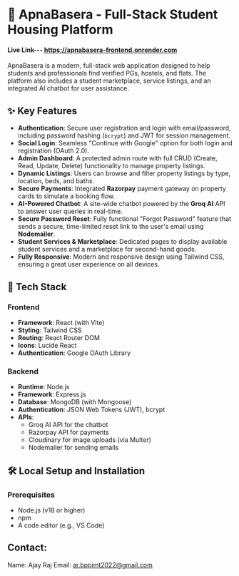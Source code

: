 # 🏡 ApnaBasera - Full-Stack Student Housing Platform
#### Live Link--- https://apnabasera-frontend.onrender.com
ApnaBasera is a modern, full-stack web application designed to help students and professionals find verified PGs, hostels, and flats. The platform also includes a student marketplace, service listings, and an integrated AI chatbot for user assistance.

## ✨ Key Features

  * **Authentication**: Secure user registration and login with email/password, including password hashing (`bcrypt`) and JWT for session management.
  * **Social Login**: Seamless "Continue with Google" option for both login and registration (OAuth 2.0).
  * **Admin Dashboard**: A protected admin route with full CRUD (Create, Read, Update, Delete) functionality to manage property listings.
  * **Dynamic Listings**: Users can browse and filter property listings by type, location, beds, and baths.
  * **Secure Payments**: Integrated **Razorpay** payment gateway on property cards to simulate a booking flow.
  * **AI-Powered Chatbot**: A site-wide chatbot powered by the **Groq AI** API to answer user queries in real-time.
  * **Secure Password Reset**: Fully functional "Forgot Password" feature that sends a secure, time-limited reset link to the user's email using **Nodemailer**.
  * **Student Services & Marketplace**: Dedicated pages to display available student services and a marketplace for second-hand goods.
  * **Fully Responsive**: Modern and responsive design using Tailwind CSS, ensuring a great user experience on all devices.

## 🚀 Tech Stack

### Frontend

  * **Framework**: React (with Vite)
  * **Styling**: Tailwind CSS
  * **Routing**: React Router DOM
  * **Icons**: Lucide React
  * **Authentication**: Google OAuth Library

### Backend

  * **Runtime**: Node.js
  * **Framework**: Express.js
  * **Database**: MongoDB (with Mongoose)
  * **Authentication**: JSON Web Tokens (JWT), bcrypt
  * **APIs**:
      * Groq AI API for the chatbot
      * Razorpay API for payments
      * Cloudinary for image uploads (via Multer)
      * Nodemailer for sending emails

## 🛠️ Local Setup and Installation

### Prerequisites

  * Node.js (v18 or higher)
  * npm
  * A code editor (e.g., VS Code)
## Contact:
Name: Ajay Raj
Email: ar.bppimt2022@gmail.com
